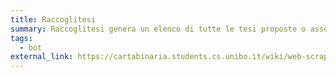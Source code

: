 ```yaml
---
title: Raccoglitesi
summary: Raccoglitesi genera un elenco di tutte le tesi proposte o assegnate dai professori di un dato dipartimento.
tags:
  - bot
external_link: https://cartabinaria.students.cs.unibo.it/wiki/web-scraper/raccoglitesi/
---
```

